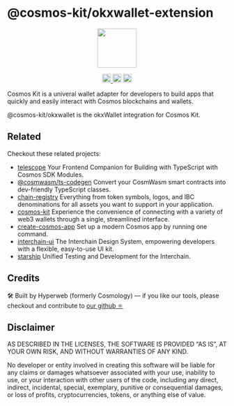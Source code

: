 # @cosmos-kit/okxwallet-extension

<p align="center" width="100%">
    <img height="90" src="https://user-images.githubusercontent.com/545047/190171432-5526db8f-9952-45ce-a745-bea4302f912b.svg" />
</p>

<p align="center" width="100%">
  <a href="https://github.com/hyperweb-io/cosmos-kit/actions/workflows/run-tests.yml">
    <img height="20" src="https://github.com/hyperweb-io/cosmos-kit/actions/workflows/run-tests.yml/badge.svg" />
  </a>
   <a href="https://github.com/hyperweb-io/cosmos-kit/blob/main/wallets/okxwallet-extension/LICENSE"><img height="20" src="https://img.shields.io/badge/license-BSD%203--Clause%20Clear-blue.svg"></a>
   <a href="https://www.npmjs.com/package/@cosmos-kit/okxwallet-extension"><img height="20" src="https://img.shields.io/github/package-json/v/hyperweb-io/cosmos-kit?filename=wallets%2Fokxwallet-extension%2Fpackage.json"></a>
</p>

Cosmos Kit is a univeral wallet adapter for developers to build apps that quickly and easily interact with Cosmos blockchains and wallets.

@cosmos-kit/okxwallet is the okxWallet integration for Cosmos Kit.

## Related

Checkout these related projects:

* [telescope](https://github.com/hyperweb-io/telescope) Your Frontend Companion for Building with TypeScript with Cosmos SDK Modules.
* [@cosmwasm/ts-codegen](https://github.com/CosmWasm/ts-codegen) Convert your CosmWasm smart contracts into dev-friendly TypeScript classes.
* [chain-registry](https://github.com/hyperweb-io/chain-registry) Everything from token symbols, logos, and IBC denominations for all assets you want to support in your application.
* [cosmos-kit](https://github.com/hyperweb-io/cosmos-kit) Experience the convenience of connecting with a variety of web3 wallets through a single, streamlined interface.
* [create-cosmos-app](https://github.com/hyperweb-io/create-cosmos-app) Set up a modern Cosmos app by running one command.
* [interchain-ui](https://github.com/hyperweb-io/interchain-ui) The Interchain Design System, empowering developers with a flexible, easy-to-use UI kit.
* [starship](https://github.com/hyperweb-io/starship) Unified Testing and Development for the Interchain.

## Credits

🛠 Built by Hyperweb (formerly Cosmology) — if you like our tools, please checkout and contribute to [our github ⚛️](https://github.com/hyperweb-io)


## Disclaimer

AS DESCRIBED IN THE LICENSES, THE SOFTWARE IS PROVIDED “AS IS”, AT YOUR OWN RISK, AND WITHOUT WARRANTIES OF ANY KIND.

No developer or entity involved in creating this software will be liable for any claims or damages whatsoever associated with your use, inability to use, or your interaction with other users of the code, including any direct, indirect, incidental, special, exemplary, punitive or consequential damages, or loss of profits, cryptocurrencies, tokens, or anything else of value.

